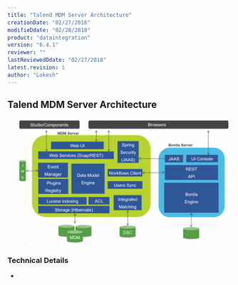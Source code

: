 ```yaml
---
title: "Talend MDM Server Architecture"
creationDate: "02/27/2018"
modifieDdate: "02/28/2018"
product: "dataintegration"
version: "6.4.1"
reviewer: ""
lastReviewedDdate: "02/27/2018"
latest.revision: 1
author: "Lokesh"
---
```


## Talend MDM Server Architecture

![0][0]

### Technical Details
- 

<!-- links -->
[0]: ./../../../../resources/images/mdm/mdm-server-architecture.png "MDM Server Architecture"
